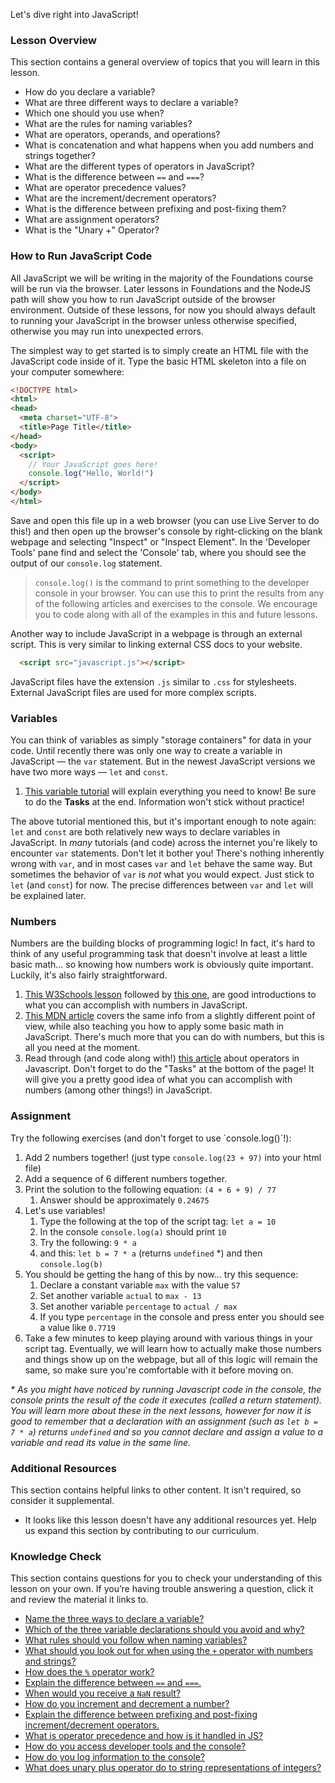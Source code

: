 Let's dive right into JavaScript!

### Lesson Overview

This section contains a general overview of topics that you will learn in this lesson.

* How do you declare a variable?
* What are three different ways to declare a variable?
* Which one should you use when?
* What are the rules for naming variables?
* What are operators, operands, and operations?
* What is concatenation and what happens when you add numbers and strings together?
* What are the different types of operators in JavaScript?
* What is the difference between `==` and `===`?
* What are operator precedence values?
* What are the increment/decrement operators?
* What is the difference between prefixing and post-fixing them?
* What are assignment operators?
* What is the "Unary +" Operator?

### How to Run JavaScript Code

All JavaScript we will be writing in the majority of the Foundations course will be run via the browser. Later lessons in Foundations and the NodeJS path will show you how to run JavaScript outside of the browser environment. Outside of these lessons, for now you should always default to running your JavaScript in the browser unless otherwise specified, otherwise you may run into unexpected errors.

The simplest way to get started is to simply create an HTML file with the JavaScript code inside of it.  Type the basic HTML skeleton into a file on your computer somewhere:

~~~html
<!DOCTYPE html>
<html>
<head>
  <meta charset="UTF-8">
  <title>Page Title</title>
</head>
<body>
  <script>
    // Your JavaScript goes here!
    console.log("Hello, World!")
  </script>
</body>
</html>
~~~

Save and open this file up in a web browser (you can use Live Server to do this!) and then <span id="access-devTools-console">open up the browser's console by right-clicking on the blank webpage and selecting "Inspect" or "Inspect Element".  In the 'Developer Tools' pane find and select the 'Console' tab</span>, where you should see the output of our `console.log` statement.

> <span id="console-log">`console.log()` is the command to print something to the developer console in your browser. You can use this to print the results from any of the following articles and exercises to the console.</span> We encourage you to code along with all of the examples in this and future lessons.

Another way to include JavaScript in a webpage is through an external script. This is very similar to linking external CSS docs to your website.

~~~html
  <script src="javascript.js"></script>
~~~

JavaScript files have the extension `.js` similar to `.css` for stylesheets. External JavaScript files are used for more complex scripts.

### Variables

You can think of variables as simply "storage containers" for data in your code. <span id="variable-declaration">Until recently there was only one way to create a variable in JavaScript &mdash; the `var` statement. But in the newest JavaScript versions we have two more ways &mdash; `let` and `const`.</span>

1. [This variable tutorial](http://javascript.info/variables) will explain everything you need to know! Be sure to do the __Tasks__ at the end. Information won't stick without practice!

The above tutorial mentioned this, but it's important enough to note again: `let` and `const` are both relatively new ways to declare variables in JavaScript. <span id="avoid-var">In _many_ tutorials (and code) across the internet you're likely to encounter `var` statements. Don't let it bother you! There's nothing inherently wrong with `var`, and in most cases `var` and `let` behave the same way. But sometimes the behavior of `var` is _not_ what you would expect. Just stick to `let` (and `const`) for now.</span> The precise differences between `var` and `let` will be explained later.

### Numbers

Numbers are the building blocks of programming logic!  In fact, it's hard to think of any useful programming task that doesn't involve at least a little basic math... so knowing how numbers work is obviously quite important.  Luckily, it's also fairly straightforward.

1. [This W3Schools lesson](https://www.w3schools.com/js/js_arithmetic.asp) followed by [this one](https://www.w3schools.com/js/js_numbers.asp), are good introductions to what you can accomplish with numbers in JavaScript.
2. [This MDN article](https://developer.mozilla.org/en-US/docs/Learn/JavaScript/First_steps/Math) covers the same info from a slightly different point of view, while also teaching you how to apply some basic math in JavaScript. There's much more that you can do with numbers, but this is all you need at the moment.
3. Read through \(and code along with!\) [this article](http://javascript.info/operators) about operators in Javascript.  Don't forget to do the "Tasks" at the bottom of the page!  It will give you a pretty good idea of what you can accomplish with numbers (among other things!) in JavaScript.

### Assignment

<div class="lesson-content__panel" markdown="1">
Try the following exercises (and don't forget to use `console.log()`!):

1. Add 2 numbers together! (just type  `console.log(23 + 97)`   into your html file)
2. Add a sequence of 6 different numbers together.
3. Print the solution to the following equation: `(4 + 6 + 9) / 77`
   1. Answer should be approximately `0.24675`
4. Let's use variables!
   1. Type the following at the top of the script tag: `let a = 10`
   2. In the console `console.log(a)` should print `10`
   3. Try the following: `9 * a`
   4. and this: `let b = 7 * a` (returns `undefined` \*) and then `console.log(b)`
5. You should be getting the hang of this by now... try this sequence:
   1. Declare a constant variable `max` with the value `57`
   2. Set another variable `actual` to `max - 13`
   3. Set another variable `percentage` to `actual / max`
   4. If you type `percentage` in the console and press enter you should see a value like `0.7719`
6. Take a few minutes to keep playing around with various things in your script tag.  Eventually, we will learn how to actually make those numbers and things show up on the webpage, but all of this logic will remain the same, so make sure you're comfortable with it before moving on.

_* As you might have noticed by running Javascript code in the console, the console prints the result of the code it executes (called a return statement). You will learn more about these in the next lessons, however for now it is good to remember that a declaration with an assignment (such as `let b = 7 * a`) returns `undefined` and so you cannot declare and assign a value to a variable and read its value in the same line._
</div>

### Additional Resources

 This section contains helpful links to other content. It isn't required, so consider it supplemental.

* It looks like this lesson doesn't have any additional resources yet. Help us expand this section by contributing to our curriculum.

### Knowledge Check

This section contains questions for you to check your understanding of this lesson on your own. If you’re having trouble answering a question, click it and review the material it links to.

* <a class="knowledge-check-link" href="#variable-declaration">Name the three ways to declare a variable?</a>
* <a class="knowledge-check-link" href="#avoid-var">Which of the three variable declarations should you avoid and why?</a>
* <a class="knowledge-check-link" href="https://javascript.info/variables#variable-naming">What rules should you follow when naming variables?</a>
* <a class="knowledge-check-link" href="https://javascript.info/operators#string-concatenation-with-binary">What should you look out for when using the `+` operator with numbers and strings?</a>
* <a class="knowledge-check-link" href="https://javascript.info/operators#remainder">How does the `%` operator work?</a>
* <a class="knowledge-check-link" href="https://www.w3schools.com/js/js_numbers.asp">Explain the difference between `==` and `===`.</a>
* <a class="knowledge-check-link" href="https://www.w3schools.com/js/js_numbers.asp">When would you receive a `NaN` result?</a>
* <a class="knowledge-check-link" href="https://javascript.info/operators#increment-decrement">How do you increment and decrement a number?</a>
* <a class="knowledge-check-link" href="https://javascript.info/operators#increment-decrement">Explain the difference between prefixing and post-fixing increment/decrement operators.</a>
* <a class="knowledge-check-link" href="https://javascript.info/operators#operator-precedence">What is operator precedence and how is it handled in JS?</a>
* <a class="knowledge-check-link" href="#access-devTools-console">How do you access developer tools and the console?</a>
* <a class="knowledge-check-link" href="#console-log">How do you log information to the console?</a>
* <a class="knowledge-check-link" href="https://javascript.info/operators#numeric-conversion-unary">What does unary plus operator do to string representations of integers?</a>
